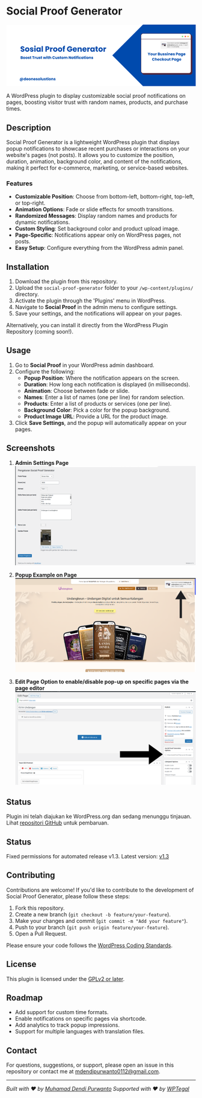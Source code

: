 # Social Proof Generator

![Plugin Banner](assets/images/banner.png)

A WordPress plugin to display customizable social proof notifications on pages, boosting visitor trust with random names, products, and purchase times.

## Description

Social Proof Generator is a lightweight WordPress plugin that displays popup notifications to showcase recent purchases or interactions on your website's pages (not posts). It allows you to customize the position, duration, animation, background color, and content of the notifications, making it perfect for e-commerce, marketing, or service-based websites.

### Features
- **Customizable Position**: Choose from bottom-left, bottom-right, top-left, or top-right.
- **Animation Options**: Fade or slide effects for smooth transitions.
- **Randomized Messages**: Display random names and products for dynamic notifications.
- **Custom Styling**: Set background color and product upload image.
- **Page-Specific**: Notifications appear only on WordPress pages, not posts.
- **Easy Setup**: Configure everything from the WordPress admin panel.

## Installation

1. Download the plugin from this repository.
2. Upload the `social-proof-generator` folder to your `/wp-content/plugins/` directory.
3. Activate the plugin through the 'Plugins' menu in WordPress.
4. Navigate to **Social Proof** in the admin menu to configure settings.
5. Save your settings, and the notifications will appear on your pages.

Alternatively, you can install it directly from the WordPress Plugin Repository (coming soon!).

## Usage

1. Go to **Social Proof** in your WordPress admin dashboard.
2. Configure the following:
   - **Popup Position**: Where the notification appears on the screen.
   - **Duration**: How long each notification is displayed (in milliseconds).
   - **Animation**: Choose between fade or slide.
   - **Names**: Enter a list of names (one per line) for random selection.
   - **Products**: Enter a list of products or services (one per line).
   - **Background Color**: Pick a color for the popup background.
   - **Product Image URL**: Provide a URL for the product image.
3. Click **Save Settings**, and the popup will automatically appear on your pages.

## Screenshots

1. **Admin Settings Page**  
   ![Admin Settings](screenshots/admin-settings.png) 

2. **Popup Example on Page**  
   ![Popup Example](screenshots/popup-example.png) 

3. **Edit Page Option to enable/disable pop-up on specific pages via the page editor**  
   ![Popup Example](screenshots/edit-page.png) 

 ## Status
Plugin ini telah diajukan ke WordPress.org dan sedang menunggu tinjauan. Lihat [repositori GitHub](https://github.com/MDendiPurwanto/social-proof-generator) untuk pembaruan.

## Status
Fixed permissions for automated release v1.3.
Latest version: [v1.3](https://github.com/MDendiPurwanto/social-proof-generator/releases/tag/v1.3)

## Contributing

Contributions are welcome! If you'd like to contribute to the development of Social Proof Generator, please follow these steps:

1. Fork this repository.
2. Create a new branch (`git checkout -b feature/your-feature`).
3. Make your changes and commit (`git commit -m "Add your feature"`).
4. Push to your branch (`git push origin feature/your-feature`).
5. Open a Pull Request.

Please ensure your code follows the [WordPress Coding Standards](https://developer.wordpress.org/coding-standards/wordpress-coding-standards/).

## License

This plugin is licensed under the [GPLv2 or later](https://www.gnu.org/licenses/gpl-2.0.html).

## Roadmap

- Add support for custom time formats.
- Enable notifications on specific pages via shortcode.
- Add analytics to track popup impressions.
- Support for multiple languages with translation files.

## Contact

For questions, suggestions, or support, please open an issue in this repository or contact me at [mdendipurwanto0112@gmail.com](mailto:mdendipurwanto0112@gmail.com).

---

*Built with ❤️ by [Muhamad Dendi Purwanto](https://github.com/MDendiPurwanto)*
*Supported with ❤️ by [WPTegal](https://wptegal.com/)*